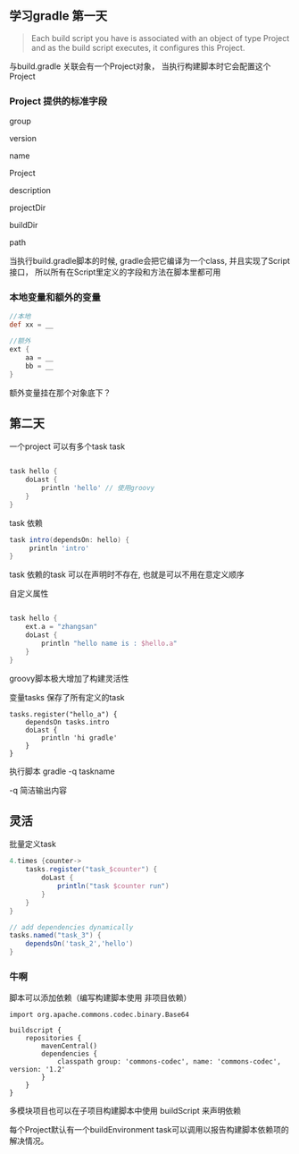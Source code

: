 ## 学习gradle 第一天

> Each build script you have is associated with an object of type Project and as the build script executes, it configures this Project.

与build.gradle 关联会有一个Project对象， 当执行构建脚本时它会配置这个Project

### Project 提供的标准字段
group

version

name

Project

description

projectDir

buildDir

path



当执行build.gradle脚本的时候, gradle会把它编译为一个class, 并且实现了Script接口， 所以所有在Script里定义的字段和方法在脚本里都可用


### 本地变量和额外的变量


```gradle
//本地
def xx = __

//额外
ext {
    aa = __
    bb = __
}

```

额外变量挂在那个对象底下？

## 第二天
一个project 可以有多个task
task 
```groovy

task hello {
    doLast {
        println 'hello' // 使用groovy
    }
}
```

task 依赖
```groovy
task intro(dependsOn: hello) {
     println 'intro'
}
```

task 依赖的task 可以在声明时不存在, 也就是可以不用在意定义顺序

自定义属性
```groovy

task hello {
	ext.a = "zhangsan"
	doLast {
		println "hello name is : $hello.a"
	}
}
```
groovy脚本极大增加了构建灵活性


变量tasks 保存了所有定义的task
```
tasks.register("hello_a") {
	dependsOn tasks.intro
	doLast {
		println 'hi gradle'
	}
}
```

执行脚本
gradle -q taskname

-q 简洁输出内容

## 灵活
批量定义task
```groovy
4.times {counter->
	tasks.register("task_$counter") {
		doLast {
			println("task $counter run")
		}
	}
}
```
```groovy
// add dependencies dynamically
tasks.named("task_3") {
	dependsOn('task_2','hello')
}
```

### 牛啊
脚本可以添加依赖（编写构建脚本使用 非项目依赖）
```
import org.apache.commons.codec.binary.Base64

buildscript {
	repositories {
		mavenCentral()
		dependencies {
			classpath group: 'commons-codec', name: 'commons-codec', version: '1.2'
		}
	}
}

```

多模块项目也可以在子项目构建脚本中使用 buildScript 来声明依赖

每个Project默认有一个buildEnvironment task可以调用以报告构建脚本依赖项的解决情况。